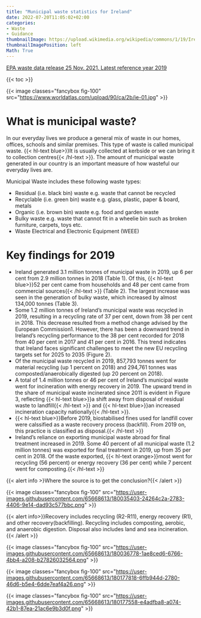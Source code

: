 ```yaml
---
title: "Municipal waste statistics for Ireland"
date: 2022-07-20T11:05:02+02:00
categories:
- Waste
- Guidance
thumbnailImage: https://upload.wikimedia.org/wikipedia/commons/1/19/Ireland_flag.gif
thumbnailImagePosition: left
Math: True
---
```

[EPA waste data release 25 Nov. 2021. Latest reference year 2019](https://www.epa.ie/our-services/monitoring--assessment/waste/national-waste-statistics/municipal/)
<!--more-->
{{< toc >}}

{{< image classes="fancybox fig-100" src="https://www.worldatlas.com/upload/90/ca/2b/ie-01.jpg" >}}

# What is municipal waste?
In our everyday lives we produce a general mix of waste in our homes, offices, schools and similar premises. This type of waste is called municipal waste. {{< hl-text blue>}}It is usually collected at kerbside or we can bring it to collection centres{{< /hl-text >}}. The amount of municipal waste generated in our country is an important measure of how wasteful our everyday lives are.

Municipal Waste includes these following waste types:
* Residual (i.e. black bin) waste e.g. waste that cannot be recycled
* Recyclable (i.e. green bin) waste e.g. glass, plastic, paper & board, metals
* Organic (i.e. brown bin) waste e.g. food and garden waste
* Bulky waste e.g. waste that cannot fit in a wheelie bin such as broken furniture, carpets, toys etc.
* Waste Electrical and Electronic Equipment (WEEE)

# Key findings for 2019
* Ireland generated 3.1 million tonnes of municipal waste in 2019, up 6 per cent from 2.9 million tonnes in 2018 (Table 1). Of this, {{< hl-text blue>}}52 per cent came from households and 48 per cent came from commercial sources{{< /hl-text >}} (Table 2). The largest increase was seen in the generation of bulky waste, which increased by almost 134,000 tonnes (Table 3).
* Some 1.2 million tonnes of Ireland’s municipal waste was recycled in 2019, resulting in a recycling rate of 37 per cent, down from 38 per cent in 2018. This decrease resulted from a method change advised by the European Commission1. However, there has been a downward trend in Ireland’s recycling performance to the 38 per cent recorded for 2018 from 40 per cent in 2017 and 41 per cent in 2016. This trend indicates that Ireland faces significant challenges to meet the new EU recycling targets set for 2025 to 2035 (Figure 2).
* Of the municipal waste recycled in 2019, 857,793 tonnes went for material recycling (up 1 percent on 2018) and 294,761 tonnes was composted/anaerobically digested (up 20 percent on 2018).
* A total of 1.4 million tonnes or 46 per cent of Ireland’s municipal waste went for incineration with energy recovery in 2019. The upward trend in the share of municipal waste incinerated since 2011 is evident in Figure 3, reflecting {{< hl-text blue>}}a shift away from disposal of residual waste to landfill{{< /hl-text >}} and {{< hl-text blue>}}an increased incineration capacity nationally{{< /hl-text >}}.
* {{< hl-text blue>}}Before 2019, biostabilised fines used for landfill cover were calssified as a waste recovery process (backfill). From 2019 on, this practice is classified as disposal.{{< /hl-text >}}
* Ireland’s reliance on exporting municipal waste abroad for final treatment increased in 2019. Some 40 percent of all municipal waste (1.2 million tonnes) was exported for final treatment in 2019, up from 35 per cent in 2018. Of the waste exported, {{< hl-text orange>}}most went for recycling (56 percent) or energy recovery (36 per cent) while 7 percent went for composting.{{< /hl-text >}}

{{< alert info >}Where the source is to get the conclusion?{{< /alert >}}

{{< image classes="fancybox fig-100" src="https://user-images.githubusercontent.com/65668613/180035403-24264c2a-2783-4406-9e14-dad93c577bbc.png" >}}

{{< alert info>}}Recovery includes recycling (R2-R11), energy recovery (R1), and other recovery(backfilling). Recycling includes composting, aerobic, and anaerobic digestion. Disposal also includes land and sea incineration.{{< /alert >}}

{{< image classes="fancybox fig-100" src="https://user-images.githubusercontent.com/65668613/180036778-1ae8ced6-6766-4bb4-a208-b27826032564.png" >}}

{{< image classes="fancybox fig-100" src="https://user-images.githubusercontent.com/65668613/180177818-6ffb944d-2780-46d6-b5e4-6dde7eaf4a26.png" >}}

{{< image classes="fancybox fig-100" src="https://user-images.githubusercontent.com/65668613/180177558-e4adfba8-a074-42b1-87ea-21ac6e9b3d0f.png" >}}
